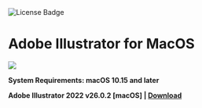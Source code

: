 <div id="badges">
  <img src="https://img.shields.io/badge/License-dark?logo=License&logoColor=white&style=for-the-badge" alt="License Badge"/>
</div>
<h1>Adobe Illustrator for MacOS</h1>
<p><img src="https://repository-images.githubusercontent.com/863801819/5b6160ae-a60e-47bf-937b-086cc7d7c36e"/></p>

<p><strong>System Requirements: macOS 10.15 and later</p>
Adobe Illustrator 2022 v26.0.2 [macOS] | <a href="">Download</a>
</h1>
